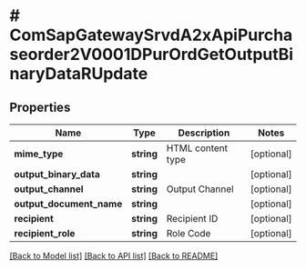# # ComSapGatewaySrvdA2xApiPurchaseorder2V0001DPurOrdGetOutputBinaryDataRUpdate

## Properties

Name | Type | Description | Notes
------------ | ------------- | ------------- | -------------
**mime_type** | **string** | HTML content type | [optional]
**output_binary_data** | **string** |  | [optional]
**output_channel** | **string** | Output Channel | [optional]
**output_document_name** | **string** |  | [optional]
**recipient** | **string** | Recipient ID | [optional]
**recipient_role** | **string** | Role Code | [optional]

[[Back to Model list]](../../README.md#models) [[Back to API list]](../../README.md#endpoints) [[Back to README]](../../README.md)
